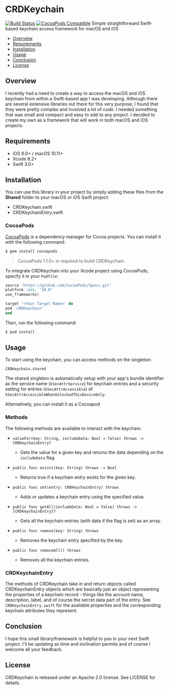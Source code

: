 # CRDKeychain
[![Build Status](https://travis-ci.org/cdisdero/CRDKeychain.svg?branch=master)](https://travis-ci.org/cdisdero/CRDKeychain)
[![CocoaPods Compatible](https://img.shields.io/cocoapods/v/CRDKeychain.svg)](https://img.shields.io/cocoapods/v/CRDKeychain.svg)
Simple straightforward Swift-based keychain access framework for macOS and iOS

- [Overview](#overview)
- [Requirements](#requirements)
- [Installation](#installation)
- [Usage](#usage)
- [Conclusion](#conclusion)
- [License](#license)

## Overview
I recently had a need to create a way to access the macOS and iOS keychain from within a Swift-based app I was developing.  Although there are several extensive libraries out there for this very purpose, I found that they were pretty complex and involved a lot of code.  I needed something that was small and compact and easy to add to any project.  I decided to create my own as a framework that will work in both macOS and iOS projects.

## Requirements
- iOS 9.0+ / macOS 10.11+
- Xcode 8.2+
- Swift 3.0+

## Installation
You can use this library in your project by simply adding these files from the **Shared** folder to your macOS or iOS Swift project:

- CRDKeychain.swift
- CRDKeychainEntry.swift

### CocoaPods

[CocoaPods](http://cocoapods.org) is a dependency manager for Cocoa projects. You can install it with the following command:

```bash
$ gem install cocoapods
```

> CocoaPods 1.1.0+ is required to build CRDKeychain.

To integrate CRDKeychain into your Xcode project using CocoaPods, specify it in your `Podfile`:

```ruby
source 'https://github.com/CocoaPods/Specs.git'
platform :ios, '10.0'
use_frameworks!

target '<Your Target Name>' do
pod 'CRDKeychain'
end
```

Then, run the following command:

```bash
$ pod install
```

## Usage
To start using the keychain, you can access methods on the singleton:

`CRDKeychain.shared`

The shared singleton is automatically setup with your app's bundle identifier as the service name (`kSecAttrService`) for keychain entries and a security setting for entries (`kSecAttrAccessible`) of `kSecAttrAccessibleWhenUnlockedThisDeviceOnly`.

Alternatively, you can install it as a Cocoapod
### Methods
The following methods are available to interact with the keychain:

- `valueFor(key: String, includeData: Bool = false) throws -> CRDKeychainEntry?`
  * Gets the value for a given key and returns the data depending on the `includeData` flag.

- `public func exists(key: String) throws -> Bool`
  * Returns true if a keychain entry exists for the given key.

- `public func set(entry: CRDKeychainEntry) throws`
  * Adds or updates a keychain entry using the specified value.

- `public func getAll(includeData: Bool = false) throws -> [CRDKeychainEntry]?`
  * Gets all the keychain entries (with data if the flag is set) as an array.

- `public func remove(key: String) throws`
  * Removes the keychain entry specified by the key.

- `public func removeAll() throws`
  * Removes all the keychain entries.

### CRDKeychainEntry
The methods of CRDKeychain take in and return objects called CRDKeychainEntry objects which are basically just an object representing the properties of a keychain record - things like the account name, description, label, and of course the secret data part of the entry.  See `CRDKeychainEntry.swift` for the available properties and the corresponding keychain attributes they represent.

## Conclusion
I hope this small library/framework is helpful to you in your next Swift project.  I'll be updating as time and inclination permits and of course I welcome all your feedback.

## License
CRDKeychain is released under an Apache 2.0 license. See LICENSE for details.
